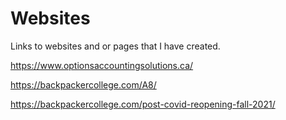 # Websites
Links to websites and or pages that I have created.

https://www.optionsaccountingsolutions.ca/

https://backpackercollege.com/A8/

https://backpackercollege.com/post-covid-reopening-fall-2021/
